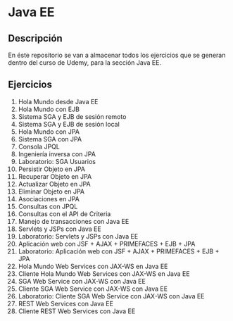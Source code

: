 # Java EE

## Descripción

En éste repositorio se van a almacenar todos los ejercicios que se generan dentro del curso de Udemy, para la sección Java EE.

## Ejercicios

1. Hola Mundo desde Java EE
2. Hola Mundo con EJB
3. Sistema SGA y EJB de sesión remoto
4. Sistema SGA y EJB de sesión local
5. Hola Mundo con JPA
6. Sistema SGA con JPA
7. Consola JPQL
8. Ingeniería inversa con JPA
9. Laboratorio: SGA Usuarios
10. Persistir Objeto en JPA
11. Recuperar Objeto en JPA
12. Actualizar Objeto en JPA
13. Eliminar Objeto en JPA
14. Asociaciones en JPA
15. Consultas con JPQL
16. Consultas con el API de Criteria
17. Manejo de transacciones con Java EE
18. Servlets y JSPs con Java EE
19. Laboratorio: Servlets y JSPs con Java EE
20. Aplicación web con JSF + AJAX + PRIMEFACES + EJB + JPA
21. Laboratorio: Aplicación web con JSF + AJAX + PRIMEFACES + EJB + JPA
22. Hola Mundo Web Services con JAX-WS en Java EE
23. Cliente Hola Mundo Web Services con JAX-WS en Java EE
24. SGA Web Service con JAX-WS con Java EE
25. Cliente SGA Web Service con JAX-WS con Java EE
26. Laboratorio: Cliente SGA Web Service con JAX-WS con Java EE
27. REST Web Services con Java EE
28. Cliente REST Web Services con Java EE
